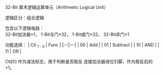32-Bit 算术逻辑运算单元（Arithmetic Logical Unit）

逻辑区分：组合逻辑

包含以下逻辑电路： \
32-Bit加法器$`\times 1`$，
1-Bit与门$`\times 32`$，
1-Bit或门$`\times 32`$，
32-Bit非门$`\times 1`$

功能选择：
| Ctl $`_{1:0}`$ | Func |
|:-:|:--|
| $`00`$ | Add      |
| $`01`$ | Subtract |
| $`10`$ | AND      |
| $`11`$ | OR       |

Ctl\[0\] 作为减法标志，用于判断是否取反
连接加法器进位引脚，作为取反后的$`+1`$。